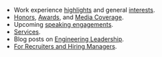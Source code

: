 - Work experience [highlights](/about/professional/highlights/) and general [interests](/about/interests/).
- [Honors](/about/honors/), [Awards](/about/awards/), and [Media Coverage](/about/media-coverage/).
- Upcoming [speaking engagements](/about/professional/engagements/speaking/).
- [Services](/about/services/).
- Blog posts on [Engineering Leadership](/blog/tag/engineering-leadership/).
- [For Recruiters and Hiring Managers](/about/professional/recruiters/).
